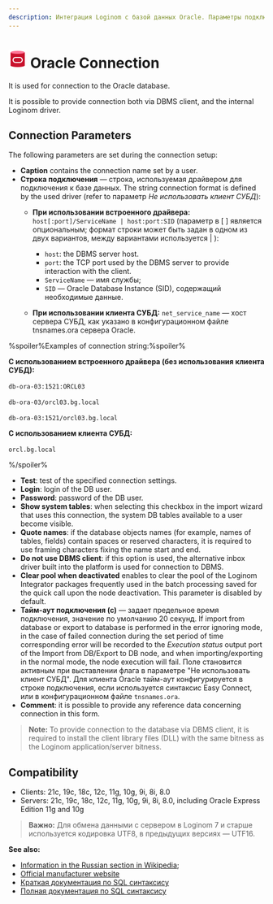 ```yaml
---
description: Интеграция Loginom с базой данных Oracle. Параметры подключения. Совместимость.
---
```

# ![ ](./../../../images/icons/common/data-sources/db-oracle_default.svg) Oracle Connection

It is used for connection to the Oracle database.

It is possible to provide connection both via DBMS client, and the internal Loginom driver.

## Connection Parameters

The following parameters are set during the connection setup:

* **Caption** contains the connection name set by a user.
* **Строка подключения** — строка, используемая драйвером для подключения к базе данных. The string connection format is defined by the used driver (refer to параметр *Не использовать клиент СУБД*):
   * **При использовании встроенного драйвера:** `host[:port]/ServiceName | host:port:SID` (параметр в [ ] является опциональным; формат строки может быть задан в одном из двух вариантов, между вариантами используется | ):
      * `host`: the DBMS server host.
      * `port`: the TCP port used by the DBMS server to provide interaction with the client.
      * `ServiceName` — имя службы;
      * `SID` — Oracle Database Instance (SID), содержащий необходимые данные.

   * **При использовании клиента СУБД:** `net_service_name` — хост сервера СУБД, как указано в конфигурационном файле tnsnames.ora сервера Oracle.

%spoiler%Examples of connection string:%spoiler%

**С использованием встроенного драйвера (без использования клиента СУБД):**

`db-ora-03:1521:ORCL03`

`db-ora-03/orcl03.bg.local`

`db-ora-03:1521/orcl03.bg.local`

**С использованием клиента СУБД:**

`orcl.bg.local`

%/spoiler%

* **Test**: test of the specified connection settings.
* **Login**: login of the DB user.
* **Password**: password of the DB user.
* **Show system tables**: when selecting this checkbox in the import wizard that uses this connection, the system DB tables available to a user become visible.
* **Quote names**: if the database objects names (for example, names of tables, fields) contain spaces or reserved characters, it is required to use framing characters fixing the name start and end.
* **Do not use DBMS client**: if this option is used, the alternative inbox driver built into the platform is used for connection to DBMS.
* **Clear pool when deactivated** enables to clear the pool of the Loginom Integrator packages frequently used in the batch processing saved for the quick call upon the node deactivation. This parameter is disabled by default.
* **Тайм-аут подключения (с)** — задает предельное время подключения, значение по умолчанию 20 секунд. If import from database or export to database is performed in the error ignoring mode, in the case of failed connection during the set period of time corresponding error will be recorded to the *Execution status* output port of the Import from DB/Export to DB node, and when importing/exporting in the normal mode, the node execution will fail. Поле становится активным при выставлении флага в параметре "Не использовать клиент СУБД". Для клиента Oracle тайм-аут конфигурируется в строке подключения, если используется синтаксис Easy Connect, или в конфигурационном файле `tnsnames.ora`.
* **Comment**: it is possible to provide any reference data concerning connection in this form.

> **Note:** To provide connection to the database via DBMS client, it is required to install the client library files (DLL) with the same bitness as the Loginom application/server bitness.

## Compatibility

* Clients: 21c, 19c, 18c, 12c, 11g, 10g, 9i, 8i, 8.0
* Servers: 21c, 19c, 18c, 12c, 11g, 10g, 9i, 8i, 8.0, including Oracle Express Edition 11g and 10g

> **Важно:** Для обмена данными с сервером в Loginom 7 и старше используется кодировка UTF8, в предыдущих версиях — UTF16.

**See also:**

* [Information in the Russian section in Wikipedia](https://ru.wikipedia.org/wiki/Oracle_Database);
* [Official manufacturer website](https://www.oracle.com/)
* [Краткая документация по SQL синтаксису](http://docs.oracle.com/database/122/SQLQR/toc.htm)
* [Полная документация по SQL синтаксису](http://docs.oracle.com/database/122/SQLRF/toc.htm)
